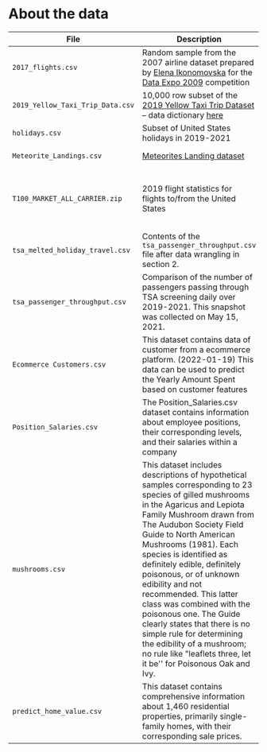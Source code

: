 # About the data

| File | Description | Source |
| --- | --- | --- |
| `2017_flights.csv` | Random sample from the 2007 airline dataset prepared by [Elena Ikonomovska](http://kt.ijs.si/elena_ikonomovska/data.html) for the [Data Expo 2009](https://community.amstat.org/jointscsg-section/dataexpo/dataexpo2009) competition | Elena Ikonomovska's [website](http://kt.ijs.si/elena_ikonomovska/data.html) |
| `2019_Yellow_Taxi_Trip_Data.csv` | 10,000 row subset of the [2019 Yellow Taxi Trip Dataset](https://data.cityofnewyork.us/Transportation/2019-Yellow-Taxi-Trip-Data/2upf-qytp) &ndash; data dictionary [here](https://www1.nyc.gov/assets/tlc/downloads/pdf/data_dictionary_trip_records_yellow.pdf) | NYC Open Data |
| `holidays.csv` | Subset of United States holidays in 2019-2021 | N/A |
| `Meteorite_Landings.csv` | [Meteorites Landing dataset](https://data.nasa.gov/Space-Science/Meteorite-Landings/gh4g-9sfh) | NASA's Open Data Portal |
| `T100_MARKET_ALL_CARRIER.zip` | 2019 flight statistics for flights to/from the United States | United States Department of Transportation’s [Bureau of Transportation Statistics](https://www.transtats.bts.gov/DL_SelectFields.asp?gnoyr_VQ=FMF&QO_fu146_anzr=Nv4%20Pn44vr45) |
| `tsa_melted_holiday_travel.csv` | Contents of the `tsa_passenger_throughput.csv` file after data wrangling in section 2. | Original data source: [TSA.gov](https://www.tsa.gov/coronavirus/passenger-throughput) |
| `tsa_passenger_throughput.csv` | Comparison of the number of passengers passing through TSA screening daily over 2019-2021. This snapshot was collected on May 15, 2021. | [TSA.gov](https://www.tsa.gov/coronavirus/passenger-throughput) |
| `Ecommerce Customers.csv`| This dataset contains data of customer from a ecommerce platform. (2022-01-19) This data can be used to predict the Yearly Amount Spent based on customer features | [kaggle.com](https://www.kaggle.com/datasets/srolka/ecommerce-customers) |
| `Position_Salaries.csv` | The Position_Salaries.csv dataset contains information about employee positions, their corresponding levels, and their salaries within a company | [kaggle.com](https://www.kaggle.com/datasets/mariospirito/position-salariescsv)
| `mushrooms.csv` | This dataset includes descriptions of hypothetical samples corresponding to 23 species of gilled mushrooms in the Agaricus and Lepiota Family Mushroom drawn from The Audubon Society Field Guide to North American Mushrooms (1981). Each species is identified as definitely edible, definitely poisonous, or of unknown edibility and not recommended. This latter class was combined with the poisonous one. The Guide clearly states that there is no simple rule for determining the edibility of a mushroom; no rule like "leaflets three, let it be'' for Poisonous Oak and Ivy. | [kaggle.com](https://www.kaggle.com/datasets/uciml/mushroom-classification)
| `predict_home_value.csv` | This dataset contains comprehensive information about 1,460 residential properties, primarily single-family homes, with their corresponding sale prices. | [This website](https://raw.githubusercontent.com/IBM/ml-learning-path-assets/master/data/predict_home_value.csv)

